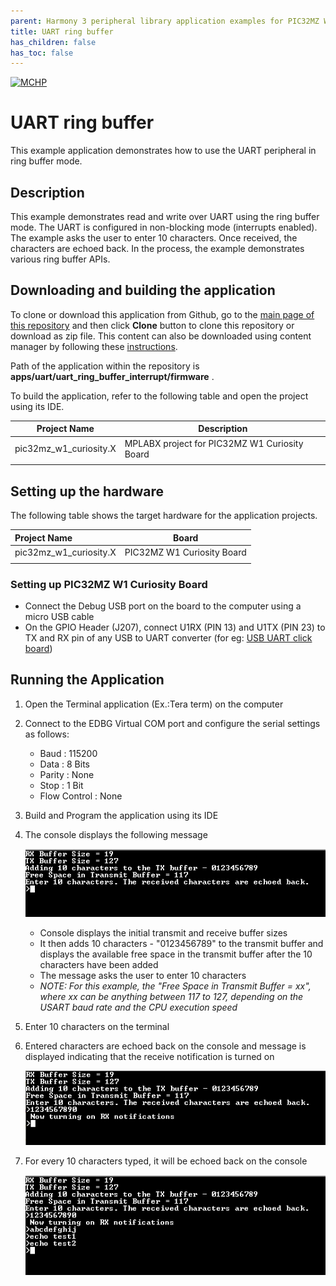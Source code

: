```yaml
---
parent: Harmony 3 peripheral library application examples for PIC32MZ W1 family
title: UART ring buffer 
has_children: false
has_toc: false
---
```


[![MCHP](https://www.microchip.com/ResourcePackages/Microchip/assets/dist/images/logo.png)](https://www.microchip.com)

# UART ring buffer

This example application demonstrates how to use the UART peripheral in ring buffer mode.

## Description

This example demonstrates read and write over UART using the ring buffer mode. The UART is configured in non-blocking mode (interrupts enabled). The example asks the user to enter 10 characters. Once received, the characters are echoed back. In the process, the example demonstrates various ring buffer APIs.

## Downloading and building the application

To clone or download this application from Github, go to the [main page of this repository](https://github.com/Microchip-MPLAB-Harmony/csp_apps_pic32mz_w1) and then click **Clone** button to clone this repository or download as zip file.
This content can also be downloaded using content manager by following these [instructions](https://github.com/Microchip-MPLAB-Harmony/contentmanager/wiki).

Path of the application within the repository is **apps/uart/uart_ring_buffer_interrupt/firmware** .

To build the application, refer to the following table and open the project using its IDE.

| Project Name      | Description                                    |
| ----------------- | ---------------------------------------------- |
| pic32mz_w1_curiosity.X | MPLABX project for PIC32MZ W1 Curiosity Board |
|||

## Setting up the hardware

The following table shows the target hardware for the application projects.

| Project Name| Board|
|:---------|:---------:|
| pic32mz_w1_curiosity.X | PIC32MZ W1 Curiosity Board |
|||

### Setting up PIC32MZ W1 Curiosity Board

- Connect the Debug USB port on the board to the computer using a micro USB cable
- On the GPIO Header (J207), connect U1RX (PIN 13) and U1TX (PIN 23) to TX and RX pin of any USB to UART converter (for eg: [USB UART click board](https://www.mikroe.com/usb-uart-click))

## Running the Application

1. Open the Terminal application (Ex.:Tera term) on the computer
2. Connect to the EDBG Virtual COM port and configure the serial settings as follows:
    - Baud : 115200
    - Data : 8 Bits
    - Parity : None
    - Stop : 1 Bit
    - Flow Control : None
3. Build and Program the application using its IDE
4. The console displays the following message

    ![output](images/output_uart_ring_buffer_interrupt_1.png)

    - Console displays the initial transmit and receive buffer sizes
    - It then adds 10 characters - "0123456789" to the transmit buffer and displays the available free space in the transmit buffer after the 10 characters have been added
    - The message asks the user to enter 10 characters
    - *NOTE: For this example, the "Free Space in Transmit Buffer = xx", where xx can be anything between 117 to 127, depending on the USART baud rate and the CPU execution speed*

5. Enter 10 characters on the terminal
6. Entered characters are echoed back on the console and message is displayed indicating that the receive notification is turned on

    ![output](images/output_uart_ring_buffer_interrupt_2.png)

7. For every 10 characters typed, it will be echoed back on the console

    ![output](images/output_uart_ring_buffer_interrupt_3.png)